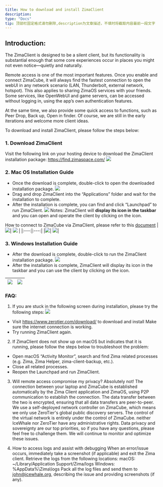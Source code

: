 ```yaml
---
title: How to download and install ZimaClient
description: 
type: "Docs"
tip: 顶部栏固定格式请勿删除,description为文章描述，不填时将截取内容最前一段文字
---
```

## Introduction:
The ZimaClient is designed to be a silent client, but its functionality is substantial enough that some core experiences occur in places you might not even notice—quietly and naturally.

Remote access is one of the most important features. Once you enable and connect ZimaCube, it will always find the fastest connection to open the webUI in any network scenario (LAN, Thunderbolt, external network, hotspot).
This also applies to sharing ZimaOS services with your friends. Some services, like OpenWebUI and game servers, can be accessed without logging in, using the app’s own authentication features.

At the same time, we also provide some quick access to functions, such as Peer Drop, Back up, Open in finder.
Of course, we are still in the early iterations and welcome more client ideas.

To download and install ZimaClient, please follow the steps below:
### 1. Download ZimaClient
Visit the following link on your hosting device to download the ZimaClient installation package:
https://find.zimaspace.com/
![](https://manage.icewhale.io/api/static/docs/1728618086764_image.png)
### 2. Mac OS Installation Guide
- Once the download is complete, double-click to open the downloaded installation package.
![](https://manage.icewhale.io/api/static/docs/1728618128888_copyImage.png)
- Drag and drop ZimaClient into the “Applications” folder and wait for the installation to complete.
- After the installation is complete, you can find and click “Launchpad” to run ZimaClient.
![](https://manage.icewhale.io/api/static/docs/1728618170097_image.png)
Notes:
ZimaClient will **display its icon in the taskbar** and you can open and operate the client by clicking on the icon.

How to connect to ZimaCube via ZimaClient, please refer to this [document](https://docs.zimaspace.com/zimaos/Romote-Access.html)
|![](https://manage.icewhale.io/api/static/docs/1728618411227_image.png)| ![](https://manage.icewhale.io/api/static/docs/1728618433316_image.png) |
|:---:|:---:|
|![](https://manage.icewhale.io/api/static/docs/1728618448765_image.png)| ![](https://manage.icewhale.io/api/static/docs/1728618468465_image.png)|
### 3. Windows Installation Guide
- After the download is complete, double-click to run the ZimaClient installation package.
![](https://manage.icewhale.io/api/static/docs/1728618632345_image.png)
- After the installation is complete, ZimaClient will display its icon in the taskbar and you can use the client by clicking on the icon.

|![](https://manage.icewhale.io/api/static/docs/1728618778265_image.png)| ![](https://manage.icewhale.io/api/static/docs/1728618799001_image.png)|
|:---:|:---:|
### FAQ:
1. If you are stuck in the following screen during installation, please try the following steps:
![](https://manage.icewhale.io/api/static/docs/1728618855323_image.png)

- Visit https://www.zerotier.com/download/ to download and install Make sure the internet connection is working.
- Try running ZimaClient again.
2. If ZimaClient does not show up on macOS but indicates that it is running, please follow the steps below to troubleshoot the problem:
- Open macOS “Activity Monitor”, search and find Zima related processes (e.g. Zima, Zima Helper, zima-client-backup, etc.).
- Close all related processes.
- Reopen the Launchpad and run ZimaClient.

3. Will remote access compromise my privacy?
Absolutely not! The connection between your laptop and ZimaCube is established automatically by the Zima Client application and ZimaOS, using P2P communication to establish the connection. The data transfer between the two is encrypted, ensuring that all data transfers are peer-to-peer.
We use a self-deployed network controller on ZimaCube, which means we only use ZeroTier's global public discovery servers. The control of the virtual network is entirely under the control of ZimaCube. neither IceWhale nor ZeroTier have any administrative rights. Data privacy and sovereignty are our top priorities, so if you have any questions, please feel free to challenge them.
We will continue to monitor and optimize these issues.

4. How to access logs and assist with debugging
When an error/issue occurs, immediately take a screenshot (if applicable) and exit the Zima client.
Retrieve the logs from the following locations:
macOS:
~/Library/Application Support/Zima/logs
Windows:
%AppData%\Zima\logs
Pack all the log files and send them to john@icewhale.org, describing the issue and providing screenshots (if any).